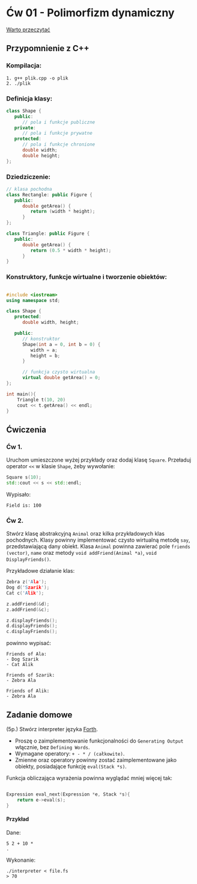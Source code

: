 
# Ćw 01 - Polimorfizm dynamiczny

[Warto przeczytać](https://www.tutorialspoint.com/cplusplus/cpp_classes_objects.htm)

## Przypomnienie z C++

### Kompilacja:

```
1. g++ plik.cpp -o plik
2. ./plik
```

### Definicja klasy:

```C++
class Shape {
   public:
      // pola i funkcje publiczne
   private:
      // pola i funkcje prywatne
   protected:
      // pola i funkcje chronione
      double width;
      double height;
};
```

### Dziedziczenie:

```C++
// klasa pochodna
class Rectangle: public Figure {
   public:
      double getArea() { 
         return (width * height); 
      }
};

class Triangle: public Figure {
   public:
      double getArea() {
         return (0.5 * width * height);
      }
}
```


### Konstruktory, funkcje wirtualne i tworzenie obiektów:

```C++

#include <iostream>
using namespace std;

class Shape {
   protected:
      double width, height;

   public:
      // konstruktor	
      Shape(int a = 0, int b = 0) { 
         width = a;
         height = b;
      }

      // funkcja czysto wirtualna
      virtual double getArea() = 0;
};

int main(){
    Triangle t(10, 20)
    cout << t.getArea() << endl;
}
```

## Ćwiczenia

### Ćw 1.
Uruchom umieszczone wyżej przykłady oraz dodaj klasę `Square`. Przeładuj operator `<<` w klasie `Shape`, żeby wywołanie:

```C++
Square s(10);
std::cout << s << std::endl;
```
Wypisało:
```
Field is: 100
```

### Ćw 2.
Stwórz klasę abstrakcyjną `Animal` oraz kilka przykładowych klas pochodnych. Klasy powinny implementować czysto wirtualną metodę `say`, przedstawiającą dany obiekt. Klasa `Animal` powinna zawierać pole `friends` `(vector)`, `name` oraz metody `void addFriend(Animal *a)`, `void DisplayFriends()`.

Przykładowe działanie klas:

```C++
Zebra z('Ala');
Dog d('Szarik');
Cat c('Alik');

z.addFriend(&d);
z.addFriend(&c);

z.displayFriends();
d.displayFriends();
c.displayFriends();
```
powinno wypisać:

```
Friends of Ala:
- Dog Szarik
- Cat Alik

Friends of Szarik:
- Zebra Ala

Friends of Alik:
- Zebra Ala
```

## Zadanie domowe

(5p.) Stwórz interpreter języka [Forth](https://skilldrick.github.io/easyforth/).
 - Proszę o zaimplementowanie funkcjonalności do `Generating Output` włącznie, bez `Defining Words`.
 - Wymagane operatory: `+ - * / (całkowite)`.
 - Zmienne oraz operatory powinny zostać zaimplementowane jako obiekty, posiadające funkcję `eval(Stack *s)`.

Funkcja obliczająca wyrażenia powinna wyglądać mniej więcej tak:

```C++

Expression eval_next(Expression *e, Stack *s){
    return e->eval(s);
}

```

#### Przykład


Dane:
```Forth
5 2 + 10 *
.
```

Wykonanie:
```
./interpreter < file.fs
> 70
```

